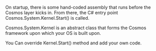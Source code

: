 On startup, there is some hand-coded assembly that runs before the Cosmos layer kicks in. From there, the C# entry point Cosmos.System.Kernel.Start() is called.

Cosmos.System.Kernel is an abstract class that forms the Cosmos framework upon which your OS is built upon.

You Can override Kernel.Start() method and add your own code.

